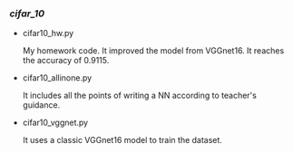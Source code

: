 ### *cifar_10*

- cifar10_hw.py

  My homework code. It improved the model from VGGnet16. It reaches the accuracy of 0.9115. 

- cifar10_allinone.py

  It includes all the points of writing a NN according to teacher's guidance. 

- cifar10_vggnet.py

  It uses a classic VGGnet16 model to train the dataset.